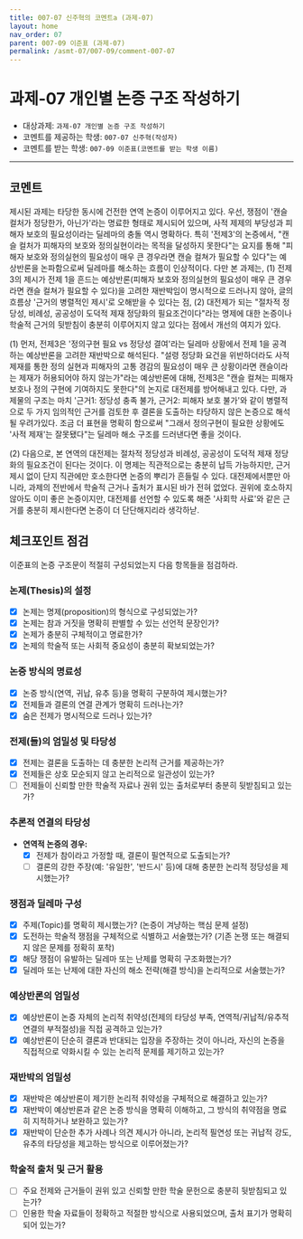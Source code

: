 ```yaml
---
title: 007-07 신주혁의 코멘트a (과제-07) 
layout: home
nav_order: 07
parent: 007-09 이준표 (과제-07)
permalink: /asmt-07/007-09/comment-007-07
---
```


# 과제-07 개인별 논증 구조 작성하기

- 대상과제: `과제-07 개인별 논증 구조 작성하기`
- 코멘트를 제공하는 학생: `007-07 신주혁(작성자)` 
- 코멘트를 받는 학생: `007-09 이준표(코멘트를 받는 학생 이름)` 

---

## 코멘트

제시된 과제는 타당한 동시에 건전한 연역 논증이 이루어지고 있다. 우선, 쟁점이 '캔슬 컬처가 정당한가, 아닌가'라는 명료한 형태로 제시되어 있으며, 사적 제제의 부당성과 피해자 보호의 필요성이라는 딜레마의 충돌 역시 명확하다. 특히 '전제3'의 논증에서, "캔슬 컬처가 피해자의 보호와 정의실현이라는 목적을 달성하지 못한다"는 요지를 통해 "피해자 보호와 정의실현의 필요성이 매우 큰 경우라면 캔슬 컬쳐가 필요할 수 있다"는 예상반론을 논파함으로써 딜레마를 해소하는 흐름이 인상적이다. 다만 본 과제는, (1) 전제3의 제시가 전제 1을 흔드는 예상반론(피해자 보호와 정의실현의 필요성이 매우 큰 경우라면 캔슬 컬쳐가 필요할 수 있다)을 고려한 재반박임이 명시적으로 드러나지 않아, 글의 흐름상 '근거의 병렬적인 제시'로 오해받을 수 있다는 점, (2) 대전제가 되는 "절차적 정당성, 비례성, 공공성이 도덕적 제재 정당화의 필요조건이다"라는 명제에 대한 논증이나 학술적 근거의 뒷받침이 충분히 이루어지지 않고 있다는 점에서 개선의 여지가 있다. 

(1) 먼저, 전제3은 '정의구현 필요 vs 정당성 결여'라는 딜레마 상황에서 전제 1을 공격하는 예상반론을 고려한 재반박으로 해석된다. "설령 정당화 요건을 위반하더라도 사적 제재를 통한 정의 실현과 피해자의 고통 경감의 필요성이 매우 큰 상황이라면 캔슬이라는 제재가 허용되어야 하지 않는가"라는 예상반론에 대해, 전제3은 "캔슬 컬쳐는 피해자 보호나 정의 구현에 기여하지도 못한다"의 논지로 대전제를 방어해내고 있다. 다만, 과제물의 구조는 마치 '근거1: 정당성 충족 불가, 근거2: 피해자 보호 불가'와 같이 병렬적으로 두 가지 임의적인 근거를 검토한 후 결론을 도출하는 타당하지 않은 논증으로 해석될 우려가있다. 조금 더 표현을 명확히 함으로써 "그래서 정의구현이 필요한 상황에도 '사적 제재'는 잘못됐다"는 딜레마 해소 구조를 드러낸다면 좋을 것이다.

(2) 다음으로, 본 연역의 대전제는 절차적 정당성과 비례성, 공공성이 도덕적 제재 정당화의 필요조건이 된다는 것이다. 이 명제는 직관적으로는 충분히 납득 가능하지만, 근거 제시 없이 단지 직관에만 호소한다면 논증의 뿌리가 흔들릴 수 있다. 대전제에서뿐만 아니라, 과제의 전반에서 학술적 근거나 출처가 표시된 바가 전혀 없었다. 권위에 호소하지 않아도 이미 좋은 논증이지만, 대전제를 선언할 수 있도록 해준 '사회학 사료'와 같은 근거를 충분히 제시한다면 논증이 더 단단해지리라 생각하낟.


## 체크포인트 점검

이준표의 논증 구조문이 적절히 구성되었는지 다음 항목들을 점검하라.

### **논제(Thesis)의 설정**
- [x] 논제는 명제(proposition)의 형식으로 구성되었는가?
- [x] 논제는 참과 거짓을 명확히 판별할 수 있는 선언적 문장인가?
- [x] 논제가 충분히 구체적이고 명료한가?
- [x] 논제의 학술적 또는 사회적 중요성이 충분히 확보되었는가?

### **논증 방식의 명료성**
- [x] 논증 방식(연역, 귀납, 유추 등)을 명확히 구분하여 제시했는가?
- [x] 전제들과 결론의 연결 관계가 명확히 드러나는가?
- [x] 숨은 전제가 명시적으로 드러나 있는가?

### **전제(들)의 엄밀성 및 타당성**
- [x] 전제는 결론을 도출하는 데 충분한 논리적 근거를 제공하는가?
- [x] 전제들은 상호 모순되지 않고 논리적으로 일관성이 있는가?
- [ ] 전제들이 신뢰할 만한 학술적 자료나 권위 있는 출처로부터 충분히 뒷받침되고 있는가?

### **추론적 연결의 타당성**
- **연역적 논증의 경우:**
  - [x] 전제가 참이라고 가정할 때, 결론이 필연적으로 도출되는가?
  - [ ] 결론의 강한 주장(예: '유일한', '반드시' 등)에 대해 충분한 논리적 정당성을 제시했는가?

### **쟁점과 딜레마 구성**
- [x] 주제(Topic)를 명확히 제시했는가? (논증이 겨냥하는 핵심 문제 설정)
- [x] 도전하는 학술적 쟁점을 구체적으로 식별하고 서술했는가? (기존 논쟁 또는 해결되지 않은 문제를 정확히 포착)
- [x] 해당 쟁점이 유발하는 딜레마 또는 난제를 명확히 구조화했는가?
- [x] 딜레마 또는 난제에 대한 자신의 해소 전략(해결 방식)을 논리적으로 서술했는가?

### **예상반론의 엄밀성**
- [x] 예상반론이 논증 자체의 논리적 취약성(전제의 타당성 부족, 연역적/귀납적/유추적 연결의 부적절성)을 직접 공격하고 있는가?
- [x] 예상반론이 단순히 결론과 반대되는 입장을 주장하는 것이 아니라, 자신의 논증을 직접적으로 약화시킬 수 있는 논리적 문제를 제기하고 있는가?

### **재반박의 엄밀성**
- [x] 재반박은 예상반론이 제기한 논리적 취약성을 구체적으로 해결하고 있는가?
- [x] 재반박이 예상반론과 같은 논증 방식을 명확히 이해하고, 그 방식의 취약점을 명료히 지적하거나 보완하고 있는가?
- [x] 재반박이 단순한 추가 사례나 의견 제시가 아니라, 논리적 필연성 또는 귀납적 강도, 유추의 타당성을 제고하는 방식으로 이루어졌는가?

### **학술적 출처 및 근거 활용**
- [ ] 주요 전제와 근거들이 권위 있고 신뢰할 만한 학술 문헌으로 충분히 뒷받침되고 있는가?
- [ ] 인용한 학술 자료들이 정확하고 적절한 방식으로 사용되었으며, 출처 표기가 명확히 되어 있는가?
